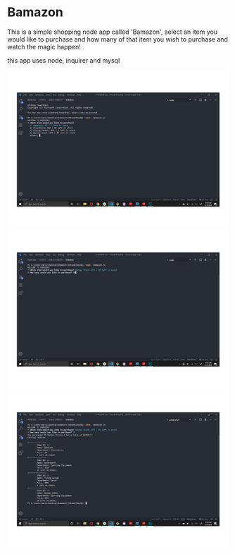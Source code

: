 # Bamazon

This is a simple shopping node app called 'Bamazon', select an item you would like to purchase and how many of that item you wish to purchase and watch the magic happen!

this app uses node, inquirer and mysql

![Step One](/images/1.jpg)
![Step Two](/images/2.jpg)
![Step Three](/images/3.jpg)

